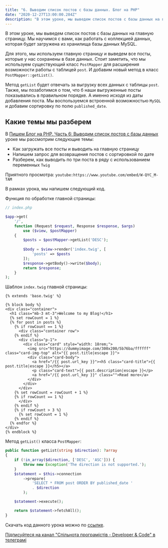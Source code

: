 ```yaml
---
title: "6. Выводим список постов с базы данных. Блог на PHP"
date: "2020-12-27T13:00:00.284Z"
description: "В этом уроке, мы выведем список постов с базы данных на главную страницу. Мы научимся с вами, как работать с коллекцией данных, которая будет загружена из хранилища базы данных MySQL."
---
```


В этом уроке, мы выведем список постов с базы данных на главную страницу.
Мы научимся с вами, как работать с коллекцией данных, которая будет загружена из хранилища базы данных MySQL.

Для этого, мы используем главную страницу и выведем все посты, которые у нас сохранены в базе данных.
Стоит заметить, что мы используем существующий класс `PostMapper` для расширения возможности работы с таблицей `post`. 
И добавим новый метод в класс `PostMapper::getList()`. 

Метод `getList` будет отвечать за выгрузку всех данных с таблицы `post`. 
Также, мы позаботимся о том, что б наши выгруженные посты показывались в правильном порядке. 
А именно исходя из даты добавления поста. 
Мы воспользуемся встроенной возможностью `MySQL` и добавим сортировку по полю `published_date`.

## Какие темы мы разберем
В [Пишем Блог на PHP. Часть 6: Выводим список постов с базы данных](https://www.youtube.com/watch?v=de5vsUxMp1g) уроке мы рассмотрим следующие темы:
* Как загружать все посты и выводить на главную страницу
* Напишем запрос для возвращения постов с сортировкой по дате
* Разберем, как выводить по три поста в ряду с использованием переменных `Twig`

Приятного просмотра:
`youtube:https://www.youtube.com/embed/W-QYC_M-TAM`

В рамках урока, мы напишем следующий код. 

Функция по обработке главной страницы:
```php
// index.php

$app->get(
    '/', 
    function (Request $request, Response $response, $args) 
        use ($view, $postMapper) 
    {
        $posts = $postMapper->getList('DESC');
    
        $body = $view->render('index.twig', [
            'posts' => $posts
        ]);
        $response->getBody()->write($body);
        return $response;
    }
);
```

Шаблон `index.twig` главной страницы:

```twig
{% extends 'base.twig' %}

{% block body %}
<div class="container">
  <h1 class="mb-3 mt-3">Welcome to my Blog!</h1>
  {% set rowCount = 1 %}
  {% for post in posts %}
    {% if rowCount == 1 %}
      <div class="container row">
    {% endif %}
      <div class="p-1">
        <div class="card" style="width: 18rem;">
          <img src="https://dummyimage.com/300x200/5b76ba/ffffff" class="card-img-top" alt="{{ post.title|escape }}">
          <div class="card-body">
            <a href="/{{ post.url_key }}"><h5 class="card-title">{{ post.title|escape }}</h5></a>
            <p class="card-text">{{ post.description|escape }}</p>
            <a href="/{{ post.url_key }}" class="">Read more</a>
          </div>
        </div>
      </div>
    {% set rowCount = rowCount + 1 %}
    {% if rowCount == 1 %}
      </div>
    {% endif %}
    {% if rowCount > 3 %}
      {% set rowCount = 1 %}
    {% endif %}
  {% endfor %}
</div>
{% endblock %}
```

Метод `getList()` класса `PostMapper`:
```php
public function getList(string $direction): ?array
{
    if (!in_array($direction, ['DESC', 'ASC'])) {
        throw new Exception('The direction is not supported.');
    }
    $statement = $this->connection
        ->prepare(
            'SELECT * FROM post ORDER BY published_date ' 
            . $direction
        );

    $statement->execute();

    return $statement->fetchAll();
}
```

Скачать код данного урока можно по [ссылке](https://github.com/mcspronko/php-blog-lessons/tree/master/lesson-6).

[Підписуйтеся на канал "Спільнота програмістів - Developer & Code" в телеграмі](https://t.me/developerandcode)
